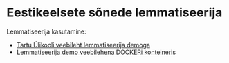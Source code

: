 # Eestikeelsete sõnede lemmatiseerija 

Lemmatiseerija kasutamine:

* [Tartu Ülikooli veebileht lemmatiseerija demoga](https://github.com/estnltk/smart-search/blob/main/demo_lemmatiseerija/README-CLOUD.md)
* [Lemmatiseerija demo veebilehena DOCKERi konteineris](https://github.com/estnltk/smart-search/blob/main/demo_lemmatiseerija/README-LOCAL.md)